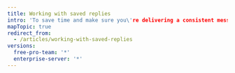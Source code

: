 ```yaml
---
title: Working with saved replies
intro: 'To save time and make sure you\'re delivering a consistent message, you can add saved replies to issue and pull request comments.'
mapTopic: true
redirect_from:
  - /articles/working-with-saved-replies
versions:
  free-pro-team: '*'
  enterprise-server: '*'
---
```



